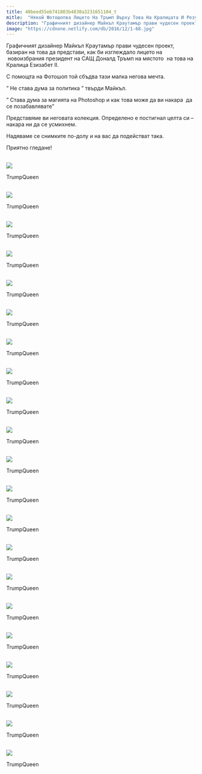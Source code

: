```yaml
---
title: 40beed55eb741803b4830a3231651104_t
mitle:  "Някой Фотошопва Лицето На Тръмп Върху Това На Кралицата И Резултатите Са Катастрофално Смешни"
description: "Графичният дизайнер Майкъл Краутамър прави чудесен проект, базиран на това да представи, как би изглеждало лицето на  новоизбрания президент на САЩ Доналд Тръмп н�"
image: "https://cdnone.netlify.com/db/2016/12/1-68.jpg"
---
```


 <p>Графичният дизайнер Майкъл Краутамър прави чудесен проект, базиран на това да представи, как би изглеждало лицето на  новоизбрания президент на САЩ Доналд Тръмп на мястото  на това на Кралица Езизабет II.</p>       <p>С помощта на Фотошоп той сбъдва тази малка негова мечта.</p> <p>” Не става дума за политика ” твърди Майкъл.</p> <p>” Става дума за магията на Photoshop и как това може да ви накара  да се позабавлявате”</p>      <p>Представяме ви неговата колекция. Определено е постигнал целта си – накара ни да се усмихнем.</p> <p>Надяваме се снимките по-долу и на вас да подействат така.</p> <p>Приятно гледане!</p>  <br/><img src="https://cdnone.netlify.com/db/2016/12/1-68.jpg"/><br/><p>TrumpQueen</p>      <p><strong></strong></p>  <br/><img src="https://cdnone.netlify.com/db/2016/12/2-46.jpg"/><br/><p>TrumpQueen</p>  <br/><img src="https://cdnone.netlify.com/db/2016/12/3-68.jpg"/><br/><p>TrumpQueen</p>   <br/><img src="https://cdnone.netlify.com/db/2016/12/4-67.jpg"/><br/><p>TrumpQueen</p>  <br/><img src="https://cdnone.netlify.com/db/2016/12/5-65.jpg"/><br/><p>TrumpQueen</p>   <br/><img src="https://cdnone.netlify.com/db/2016/12/6-64.jpg"/><br/><p>TrumpQueen</p>       <br/><img src="https://cdnone.netlify.com/db/2016/12/7-58.jpg"/><br/><p>TrumpQueen</p>   <br/><img src="https://cdnone.netlify.com/db/2016/12/8-55.jpg"/><br/><p>TrumpQueen</p>  <br/><img src="https://cdnone.netlify.com/db/2016/12/9-53.jpg"/><br/><p>TrumpQueen</p>  <br/><img src="https://cdnone.netlify.com/db/2016/12/8-55.jpg"/><br/><p>TrumpQueen</p>        <br/><img src="https://cdnone.netlify.com/db/2016/12/10-52.jpg"/><br/><p>TrumpQueen</p>  <br/><img src="https://cdnone.netlify.com/db/2016/12/11-45.jpg"/><br/><p>TrumpQueen</p>  <br/><img src="https://cdnone.netlify.com/db/2016/12/12-39.jpg"/><br/><p>TrumpQueen</p>  <br/><img src="https://cdnone.netlify.com/db/2016/12/13-35.jpg"/><br/><p>TrumpQueen</p>  <br/><img src="https://cdnone.netlify.com/db/2016/12/14-36.jpg"/><br/><p>TrumpQueen</p>  <br/><img src="https://cdnone.netlify.com/db/2016/12/15-34.jpg"/><br/><p>TrumpQueen</p>  <br/><img src="https://cdnone.netlify.com/db/2016/12/16-26.jpg"/><br/><p>TrumpQueen</p>  <br/><img src="https://cdnone.netlify.com/db/2016/12/17-22.jpg"/><br/><p>TrumpQueen</p>  <br/><img src="https://cdnone.netlify.com/db/2016/12/18-19.jpg"/><br/><p>TrumpQueen</p>  <br/><img src="https://cdnone.netlify.com/db/2016/12/19-17.jpg"/><br/><p>TrumpQueen</p>   <br/><img src="https://cdnone.netlify.com/db/2016/12/20-16.jpg"/><br/><p>TrumpQueen</p>       